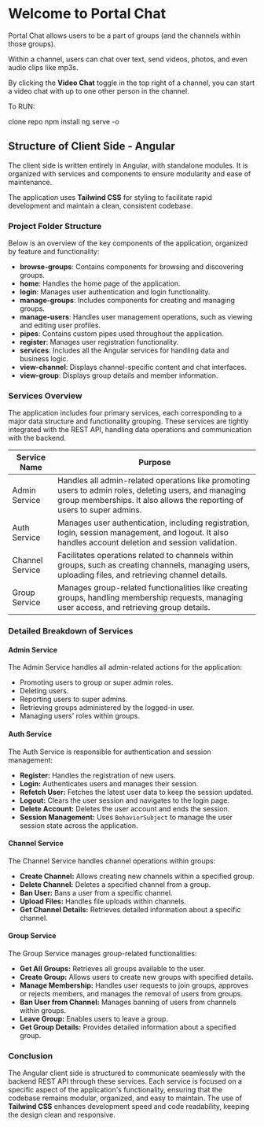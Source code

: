 # Welcome to Portal Chat

Portal Chat allows users to be a part of groups (and the channels within those groups).

Within a channel, users can chat over text, send videos, photos, and even audio clips like mp3s.

By clicking the **Video Chat** toggle in the top right of a channel, you can start a video chat with up to one other person in the channel.



To RUN:

clone repo
npm install
ng serve -o


## Structure of Client Side - Angular

The client side is written entirely in Angular, with standalone modules. It is organized with services and components to ensure modularity and ease of maintenance.

The application uses **Tailwind CSS** for styling to facilitate rapid development and maintain a clean, consistent codebase.

### Project Folder Structure

Below is an overview of the key components of the application, organized by feature and functionality:

- **browse-groups**: Contains components for browsing and discovering groups.
- **home**: Handles the home page of the application.
- **login**: Manages user authentication and login functionality.
- **manage-groups**: Includes components for creating and managing groups.
- **manage-users**: Handles user management operations, such as viewing and editing user profiles.
- **pipes**: Contains custom pipes used throughout the application.
- **register**: Manages user registration functionality.
- **services**: Includes all the Angular services for handling data and business logic.
- **view-channel**: Displays channel-specific content and chat interfaces.
- **view-group**: Displays group details and member information.

### Services Overview

The application includes four primary services, each corresponding to a major data structure and functionality grouping. These services are tightly integrated with the REST API, handling data operations and communication with the backend.

| Service Name        | Purpose                                                                                      |
|---------------------|----------------------------------------------------------------------------------------------|
| Admin Service       | Handles all admin-related operations like promoting users to admin roles, deleting users, and managing group memberships. It also allows the reporting of users to super admins. |
| Auth Service        | Manages user authentication, including registration, login, session management, and logout. It also handles account deletion and session validation.                              |
| Channel Service     | Facilitates operations related to channels within groups, such as creating channels, managing users, uploading files, and retrieving channel details.                            |
| Group Service       | Manages group-related functionalities like creating groups, handling membership requests, managing user access, and retrieving group details.                                   |

### Detailed Breakdown of Services

#### Admin Service

The Admin Service handles all admin-related actions for the application:

- Promoting users to group or super admin roles.
- Deleting users.
- Reporting users to super admins.
- Retrieving groups administered by the logged-in user.
- Managing users' roles within groups.

#### Auth Service

The Auth Service is responsible for authentication and session management:

- **Register:** Handles the registration of new users.
- **Login:** Authenticates users and manages their session.
- **Refetch User:** Fetches the latest user data to keep the session updated.
- **Logout:** Clears the user session and navigates to the login page.
- **Delete Account:** Deletes the user account and ends the session.
- **Session Management:** Uses `BehaviorSubject` to manage the user session state across the application.

#### Channel Service

The Channel Service handles channel operations within groups:

- **Create Channel:** Allows creating new channels within a specified group.
- **Delete Channel:** Deletes a specified channel from a group.
- **Ban User:** Bans a user from a specific channel.
- **Upload Files:** Handles file uploads within channels.
- **Get Channel Details:** Retrieves detailed information about a specific channel.

#### Group Service

The Group Service manages group-related functionalities:

- **Get All Groups:** Retrieves all groups available to the user.
- **Create Group:** Allows users to create new groups with specified details.
- **Manage Membership:** Handles user requests to join groups, approves or rejects members, and manages the removal of users from groups.
- **Ban User from Channel:** Manages banning of users from channels within groups.
- **Leave Group:** Enables users to leave a group.
- **Get Group Details:** Provides detailed information about a specified group.

### Conclusion

The Angular client side is structured to communicate seamlessly with the backend REST API through these services. Each service is focused on a specific aspect of the application's functionality, ensuring that the codebase remains modular, organized, and easy to maintain. The use of **Tailwind CSS** enhances development speed and code readability, keeping the design clean and responsive.
